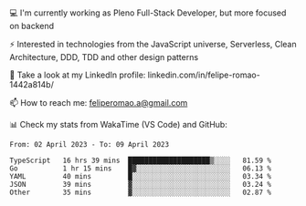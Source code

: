 💻 I'm currently working as Pleno Full-Stack Developer, but more focused on backend

⚡ Interested in technologies from the JavaScript universe, Serverless, Clean Architecture, DDD, TDD and other design patterns

👥 Take a look at my LinkedIn profile: linkedin.com/in/felipe-romao-1442a814b/

📫 How to reach me: feliperomao.a@gmail.com

📊 Check my stats from WakaTime (VS Code) and GitHub:

<!--START_SECTION:waka-->

```text
From: 02 April 2023 - To: 09 April 2023

TypeScript   16 hrs 39 mins  ████████████████████▒░░░░   81.59 %
Go           1 hr 15 mins    █▓░░░░░░░░░░░░░░░░░░░░░░░   06.13 %
YAML         40 mins         █░░░░░░░░░░░░░░░░░░░░░░░░   03.34 %
JSON         39 mins         ▓░░░░░░░░░░░░░░░░░░░░░░░░   03.24 %
Other        35 mins         ▓░░░░░░░░░░░░░░░░░░░░░░░░   02.87 %
```

<!--END_SECTION:waka-->
